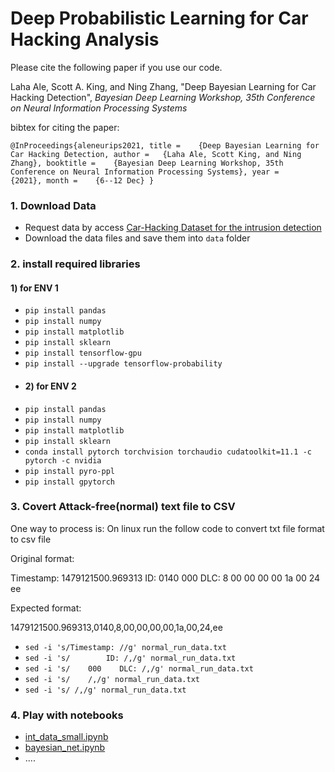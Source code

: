 # Deep Probabilistic Learning for Car Hacking Analysis
Please cite the following paper if you use our code. 

Laha Ale, Scott A. King, and Ning Zhang, "Deep Bayesian Learning for Car Hacking Detection", *Bayesian Deep Learning Workshop, 35th Conference on Neural Information Processing Systems*


bibtex for citing the paper: 

`
@InProceedings{aleneurips2021,
  title = 	 {Deep Bayesian Learning for Car Hacking Detection,
  author = 	 {Laha Ale, Scott King, and Ning Zhang},
  booktitle = 	 {Bayesian Deep Learning Workshop, 35th Conference on Neural Information Processing Systems},
  year = 	 {2021},
  month = 	 {6--12 Dec}
}
`

### 1. Download Data
- Request data by access [Car-Hacking Dataset for the intrusion detection](https://ocslab.hksecurity.net/Datasets/CAN-intrusion-dataset)
- Download the data files and save them into `data` folder

### 2. install required libraries 
#### 1) for ENV 1
- `pip install pandas`
- `pip install numpy`
- `pip install matplotlib`
- `pip install sklearn`
- `pip install tensorflow-gpu`
- `pip install --upgrade tensorflow-probability`
- #### 2) for ENV 2
- `pip install pandas`
- `pip install numpy`
- `pip install matplotlib`
- `pip install sklearn`
- `conda install pytorch torchvision torchaudio cudatoolkit=11.1 -c pytorch -c nvidia`
- `pip install pyro-ppl`
- `pip install gpytorch`

### 3. Covert Attack-free(normal) text file to CSV
One way to process  is:
On linux run the follow code to convert txt file format to csv file

Original format:

Timestamp: 1479121500.969313        ID: 0140    000    DLC: 8    00 00 00 00 1a 00 24 ee

Expected format:

1479121500.969313,0140,8,00,00,00,00,1a,00,24,ee


- `sed -i 's/Timestamp: //g' normal_run_data.txt`
- `sed -i 's/        ID: /,/g' normal_run_data.txt`
- `sed -i 's/    000    DLC: /,/g' normal_run_data.txt`
- `sed -i 's/    /,/g' normal_run_data.txt`
- `sed -i 's/ /,/g' normal_run_data.txt`

### 4. Play with notebooks
- [int_data_small.ipynb](https://github.com/ainilaha/ppl_car_hacking/blob/main/int_data_small.ipynb)
- [bayesian_net.ipynb](https://github.com/ainilaha/ppl_car_hacking/blob/main/bayesian_net.ipynb)
- ....

